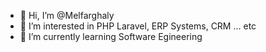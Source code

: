 - 👋 Hi, I’m @Melfarghaly
- 👀 I’m interested in PHP Laravel, ERP Systems, CRM ... etc
- 🌱 I’m currently learning Software Egineering


<!---
Melfarghaly/Melfarghaly is a ✨ special ✨ repository because its `README.md` (this file) appears on your GitHub profile.
You can click the Preview link to take a look at your changes.
--->
